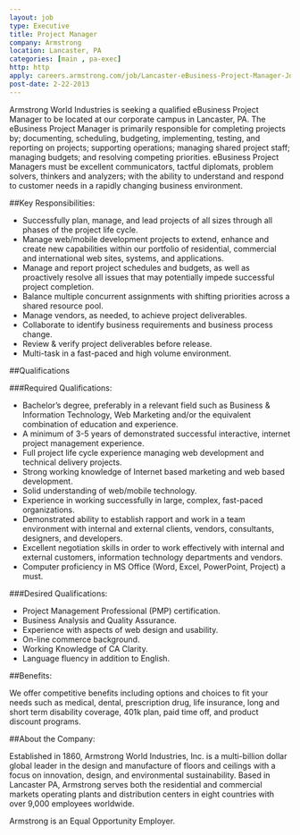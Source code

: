```yaml
---
layout: job
type: Executive
title: Project Manager
company: Armstrong
location: Lancaster, PA
categories: [main , pa-exec]
http: http
apply: careers.armstrong.com/job/Lancaster-eBusiness-Project-Manager-Job-PA-17573/2444573/?feedId=4
post-date: 2-22-2013
---
```


Armstrong World Industries is seeking a qualified eBusiness Project Manager to be located at our corporate campus in Lancaster, PA. The eBusiness Project Manager is primarily responsible for completing projects by; documenting, scheduling, budgeting, implementing, testing, and reporting on projects; supporting operations; managing shared project staff; managing budgets; and resolving competing priorities. eBusiness Project Managers must be excellent communicators, tactful diplomats, problem solvers, thinkers and analyzers; with the ability to understand and respond to customer needs in a rapidly changing business environment.

##Key Responsibilities:

* Successfully plan, manage, and lead projects of all sizes through all phases of the project life cycle.
* Manage web/mobile development projects to extend, enhance and create new capabilities within our portfolio of residential, commercial and international web sites, systems, and applications.
* Manage and report project schedules and budgets, as well as proactively resolve all issues that may potentially impede successful project completion.
* Balance multiple concurrent assignments with shifting priorities across a shared resource pool.
* Manage vendors, as needed, to achieve project deliverables.
* Collaborate to identify business requirements and business process change.
* Review & verify project deliverables before release.
* Multi-task in a fast-paced and high volume environment.

##Qualifications

###Required Qualifications:

* Bachelor’s degree, preferably in a relevant field such as Business & Information Technology, Web Marketing and/or the equivalent combination of education and experience.
* A minimum of 3-5 years of demonstrated successful interactive, internet project management experience.
* Full project life cycle experience managing web development and technical delivery projects.
* Strong working knowledge of Internet based marketing and web based development.
* Solid understanding of web/mobile technology.
* Experience in working successfully in large, complex, fast-paced organizations.
* Demonstrated ability to establish rapport and work in a team environment with internal and external clients, vendors, consultants, designers, and developers.
* Excellent negotiation skills in order to work effectively with internal and external customers, information technology departments and vendors.
* Computer proficiency in MS Office (Word, Excel, PowerPoint, Project) a must.

###Desired Qualifications:

* Project Management Professional (PMP) certification.
* Business Analysis and Quality Assurance.
* Experience with aspects of web design and usability.
* On-line commerce background.
* Working Knowledge of CA Clarity.
* Language fluency in addition to English.

##Benefits:

We offer competitive benefits including options and choices to fit your needs such as medical, dental, prescription drug, life insurance, long and short term disability coverage, 401k plan, paid time off, and product discount programs.

##About the Company:

Established in 1860, Armstrong World Industries, Inc. is a multi-billion dollar global leader in the design and manufacture of floors and ceilings with a focus on innovation, design, and environmental sustainability. Based in Lancaster PA, Armstrong serves both the residential and commercial markets operating plants and distribution centers in eight countries with over 9,000 employees worldwide.


Armstrong is an Equal Opportunity Employer.